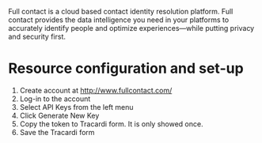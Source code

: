 Full contact is a cloud based contact identity resolution platform. Full contact provides the data intelligence you need
in your platforms to accurately identify people and optimize experiences—while putting privacy and security first.

# Resource configuration and set-up

1. Create account at http://www.fullcontact.com/
2. Log-in to the account
3. Select API Keys from the left menu
4. Click Generate New Key
5. Copy the token to Tracardi form. It is only showed once. 
6. Save the Tracardi form
